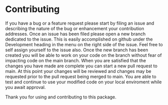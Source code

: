 # Contributing

If you have a bug or a feature request please start by filing an issue and describing the nature of the bug or enhancement your contribution addresses. Once an issue has been filed please open a new branch dedicated to the issue. This is easily accomplished on github under the Development heading in the menu on the right side of the issue. Feel free to self assign yourself to the issue also. Once the new branch has been created you will be able to work on your code on the branch without fear of impacting code on the main branch. When you are satisfied that the changes you have made are complete you can start a new pull request to main. At this point your changes will be reviewed and changes may be requested prior to the pull request being merged to main. You are able to test and continue to use your modified code on your local enviroment while you await approval. 

Thank you for using and contributing to this package.